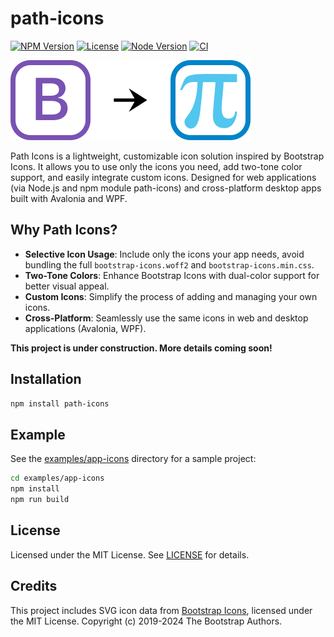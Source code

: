 # path-icons

[![NPM Version](https://img.shields.io/npm/v/path-icons.svg)](https://www.npmjs.com/package/path-icons)
[![License](https://img.shields.io/npm/l/path-icons.svg)](https://github.com/schavelev/path-icons/blob/main/LICENSE)
[![Node Version](https://img.shields.io/node/v/path-icons)](https://github.com/schavelev/path-icons#installation)
[![CI](https://github.com/schavelev/path-icons/actions/workflows/ci.yml/badge.svg)](https://github.com/schavelev/path-icons/actions)

![Path Icons Logo](logos.svg)

Path Icons is a lightweight, customizable icon solution inspired by Bootstrap Icons. It allows you to use only the icons you need, add two-tone color support, and easily integrate custom icons. Designed for web applications (via Node.js and npm module path-icons) and cross-platform desktop apps built with Avalonia and WPF.


## Why Path Icons?

- **Selective Icon Usage**: Include only the icons your app needs, avoid bundling the full `bootstrap-icons.woff2` and `bootstrap-icons.min.css`.
- **Two-Tone Colors**: Enhance Bootstrap Icons with dual-color support for better visual appeal.
- **Custom Icons**: Simplify the process of adding and managing your own icons.
- **Cross-Platform**: Seamlessly use the same icons in web and desktop applications (Avalonia, WPF).

**This project is under construction. More details coming soon!**


## Installation

```bash
npm install path-icons
```

## Example

See the [examples/app-icons](examples/app-icons/) directory for a sample project:

```bash
cd examples/app-icons
npm install
npm run build
```

## License

Licensed under the MIT License. See [LICENSE](LICENSE) for details.

## Credits

This project includes SVG icon data from [Bootstrap Icons](https://github.com/twbs/icons), licensed under the MIT License. Copyright (c) 2019-2024 The Bootstrap Authors.

